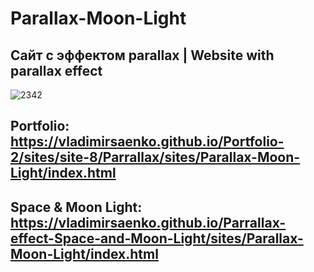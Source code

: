 # Parallax-Moon-Light
 
## Сайт с эффектом parallax | Website with parallax effect

![2342](https://user-images.githubusercontent.com/56477695/116458558-7606f080-a86d-11eb-8f27-7e697936fe0c.jpg)

## Portfolio: https://vladimirsaenko.github.io/Portfolio-2/sites/site-8/Parrallax/sites/Parallax-Moon-Light/index.html

## Space & Moon Light: https://vladimirsaenko.github.io/Parrallax-effect-Space-and-Moon-Light/sites/Parallax-Moon-Light/index.html
